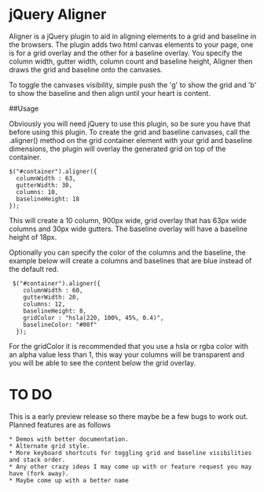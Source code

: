 jQuery Aligner
===============

Aligner is a jQuery plugin to aid in aligning elements to a grid and baseline in the browsers. The plugin adds two html canvas elements to your page, one is for a grid overlay and the other for a baseline overlay. You specify the column width, gutter width, column count and baseline height, Aligner then draws the grid and baseline onto the canvases.

To toggle the canvases visibility, simple push the 'g' to show the grid and 'b' to show the baseline and then align until your heart is content.

##Usage

Obviously you will need jQuery to use this plugin, so be sure you have that before using this plugin. To create the grid and baseline canvases, call the .aligner() method on the grid container element with your grid and baseline dimensions, the plugin will overlay the generated grid on top of the container. 

    $("#container").aligner({
      columnWidth : 63,
      gutterWidth: 30,
      columns: 10,
      baselineHeight: 18  
    });

This will create a 10 column, 900px wide, grid overlay that has 63px wide columns and 30px wide gutters. The baseline overlay will have a baseline height of 18px. 

Optionally you can specify the color of the columns and the baseline, the example below will create a columns and baselines that are blue instead of the default red.

     $("#container").aligner({
        columnWidth : 60,
        gutterWidth: 20,
        columns: 12,
        baselineHeight: 8,
        gridColor : "hsla(220, 100%, 45%, 0.4)",
        baselineColor: "#00f"
      });
      

For the gridColor it is recommended that you use a hsla or rgba color with an alpha value less than 1, this way your columns will be transparent and you will be able to see the content below the grid overlay.


TO DO
=====

This is a early preview release so there maybe be a few bugs to work out. Planned features are as follows

 	* Demos with better documentation.
 	* Alternate grid style.
 	* More keyboard shortcuts for toggling grid and baseline visibilities and stack order.
 	* Any other crazy ideas I may come up with or feature request you may have (fork away).
	* Maybe come up with a better name

